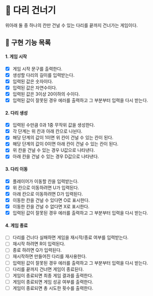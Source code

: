 # 🌉 다리 건너기

위아래 둘 중 하나의 칸만 건널 수 있는 다리를 끝까지 건너가는 게임이다.

## 🎯 구현 기능 목록

#### 1. 게임 시작

- [x] 게임 시작 문구를 출력한다.
- [x] 생성할 다리의 길이를 입력받는다.
- [x] 입력된 값은 숫자이다.
- [x] 입력된 값은 자연수이다.
- [x] 입력된 값은 3이상 20이하의 수이다.
- [x] 입력된 값이 잘못된 경우 에러를 출력하고 그 부분부터 입력을 다시 받는다.

#### 2. 다리 생성

- [x] 입력된 수만큼 0과 1중 무작위 값을 생성한다.
- [x] 각 단계는 위 칸과 아래 칸으로 나뉜다.
- [x] 해당 단계의 값이 1이면 위 칸이 건널 수 있는 칸이 된다.
- [x] 해당 단계의 값이 0이면 아래 칸이 건널 수 있는 칸이 된다.
- [x] 위 칸을 건널 수 있는 경우 U값으로 나타낸다.
- [x] 아래 칸을 건널 수 있는 경우 D값으로 나타낸다.

#### 3. 다리 이동

- [x] 플레이어가 이동할 칸을 입력받는다.
- [x] 위 칸으로 이동하려면 U가 입력된다.
- [x] 아래 칸으로 이동하려면 D가 입력된다.
- [x] 이동한 칸을 건널 수 있다면 O로 표시한다.
- [x] 이동한 칸을 건널 수 없다면 X로 표시한다.
- [x] 입력된 값이 잘못된 경우 에러를 출력하고 그 부분부터 입력을 다시 받는다.

#### 4. 게임 종료

- [ ] 다리를 건너다 실패하면 게임을 재시작/종료 여부를 입력받는다.
- [ ] 재시작 하려면 R이 입력된다.
- [ ] 종료 하려면 Q가 입력된다.
- [ ] 재시작하면 만들어진 다리를 재사용한다.
- [ ] 입력된 값이 잘못된 경우 에러를 출력하고 그 부분부터 입력을 다시 받는다.
- [ ] 다리를 끝까지 건너면 게임이 종료된다.
- [ ] 게임이 종료되면 최종 게임 결과를 출력한다.
- [ ] 게임이 종료되면 게임 성공 여부를 출력한다.
- [ ] 게임이 종료되면 총 시도한 횟수를 출력한다.
